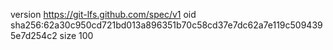 version https://git-lfs.github.com/spec/v1
oid sha256:62a30c950cd721bd013a896351b70c58cd37e7dc62a7e119c5094395e7d254c2
size 100
